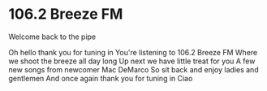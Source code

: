 # 106.2 Breeze FM

Welcome back to the pipe

Oh hello thank you for tuning in
You're listening to 106.2 Breeze FM
Where we shoot the breeze all day long
Up next we have little treat for you
A few new songs from newcomer Mac DeMarco
So sit back and enjoy ladies and gentlemen
And once again thank you for tuning in
Ciao
